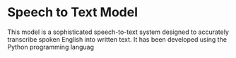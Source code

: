 # Speech to Text Model
 This model is a sophisticated speech-to-text system designed to accurately transcribe spoken English into written text. It has been developed using the Python programming languag
